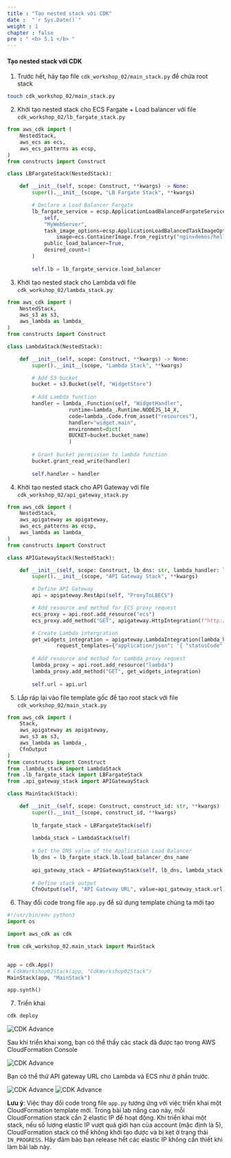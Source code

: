```yaml
---
title : "Tạo nested stack với CDK"
date :  "`r Sys.Date()`" 
weight : 1
chapter : false
pre : " <b> 5.1 </b> "
---
```


#### Tạo nested stack với CDK

1. Trước hết, hãy tạo file `cdk_workshop_02/main_stack.py` để chứa root stack
```bash
touch cdk_workshop_02/main_stack.py
```

2. Khởi tạo nested stack cho ECS Fargate + Load balancer với file `cdk_workshop_02/lb_fargate_stack.py`
```python
from aws_cdk import (
    NestedStack,
    aws_ecs as ecs,
    aws_ecs_patterns as ecsp,
)
from constructs import Construct

class LBFargateStack(NestedStack):

    def __init__(self, scope: Construct, **kwargs) -> None:
        super().__init__(scope, "LB Fargate Stack", **kwargs)

        # Declare a Load Balancer Fargate 
        lb_fargate_service = ecsp.ApplicationLoadBalancedFargateService(
			self, 
		    "MyWebServer",
            task_image_options=ecsp.ApplicationLoadBalancedTaskImageOptions(
                image=ecs.ContainerImage.from_registry("nginxdemos/hello")),
            public_load_balancer=True,
            desired_count=3
        )
        
        self.lb = lb_fargate_service.load_balancer
```

3. Khởi tạo nested stack cho Lambda với file `cdk_workshop_02/lambda_stack.py`
```python
from aws_cdk import (
    NestedStack,
    aws_s3 as s3,
    aws_lambda as lambda_
)
from constructs import Construct

class LambdaStack(NestedStack):

    def __init__(self, scope: Construct, **kwargs) -> None:
        super().__init__(scope, "Lambda Stack", **kwargs)

        # Add S3 bucket
        bucket = s3.Bucket(self, "WidgetStore")
        
        # Add Lambda function
        handler = lambda_.Function(self, "WidgetHandler",
                    runtime=lambda_.Runtime.NODEJS_14_X,
                    code=lambda_.Code.from_asset("resources"),
                    handler="widget.main",
                    environment=dict(
                    BUCKET=bucket.bucket_name)
                    )
        
        # Grant bucket permission to lambda function
        bucket.grant_read_write(handler)
        
        self.handler = handler
```

4. Khởi tạo nested stack cho API Gateway với file `cdk_workshop_02/api_gateway_stack.py`
```python
from aws_cdk import (
    NestedStack,
    aws_apigateway as apigateway,
    aws_ecs_patterns as ecsp,
    aws_lambda as lambda_
)
from constructs import Construct

class APIGatewayStack(NestedStack):

    def __init__(self, scope: Construct, lb_dns: str, lambda_handler: lambda_.Function,  **kwargs) -> None:
        super().__init__(scope, "API Gateway Stack", **kwargs)

        # Define API Gateway
        api = apigateway.RestApi(self, "ProxyToLBECS")

        # Add resource and method for ECS proxy request
        ecs_proxy = api.root.add_resource("ecs")
        ecs_proxy.add_method("GET", apigateway.HttpIntegration(f"http://{lb_dns}"))

        # Create Lambda intergration
        get_widgets_integration = apigateway.LambdaIntegration(lambda_handler,
                request_templates={"application/json": '{ "statusCode": "200" }'})
        
        # Add resource and method for Lambda proxy request
        lambda_proxy = api.root.add_resource("lambda")
        lambda_proxy.add_method("GET", get_widgets_integration)
        
        self.url = api.url
```

5. Lắp ráp lại vào file template gốc để tạo root stack với file `cdk_workshop_02/main_stack.py`
```python
from aws_cdk import (
    Stack,
    aws_apigateway as apigateway,
    aws_s3 as s3,
    aws_lambda as lambda_,
    CfnOutput
)
from constructs import Construct
from .lambda_stack import LambdaStack
from .lb_fargate_stack import LBFargateStack
from .api_gateway_stack import APIGatewayStack

class MainStack(Stack):

    def __init__(self, scope: Construct, construct_id: str, **kwargs) -> None:
        super().__init__(scope, construct_id, **kwargs)
        
        lb_fargate_stack = LBFargateStack(self)
        
        lambda_stack = LambdaStack(self)
        
        # Get the DNS value of the Application Load Balancer 
        lb_dns = lb_fargate_stack.lb.load_balancer_dns_name
        
        api_gateway_stack = APIGatewayStack(self, lb_dns, lambda_stack.handler)
        
        # Define stack output
        CfnOutput(self, "API Gateway URL", value=api_gateway_stack.url)
```

6. Thay đổi code trong file `app.py` để sử dụng template chúng ta mới tạo
```python
#!/usr/bin/env python3
import os

import aws_cdk as cdk

from cdk_workshop_02.main_stack import MainStack


app = cdk.App()
# CdkWorkshop02Stack(app, "CdkWorkshop02Stack")
MainStack(app, "MainStack")

app.synth()
```

7. Triển khai
```bash
cdk deploy
```

![CDK Advance](/images/5-nestedstack/deploy-stack.png)

Sau khi triển khai xong, bạn có thể thấy các stack đã được tạo trong AWS CloudFormation Console

![CDK Advance](/images/5-nestedstack/cf-console.png)

Bạn có thể thử API gateway URL cho Lambda và ECS như ở phần trước.

![CDK Advance](/images/5-nestedstack/lb-result.png)
![CDK Advance](/images/5-nestedstack/lambda-result.png)

**Lưu ý**: Việc thay đổi code trong file `app.py` tương ứng với việc triển khai một CloudFormation template mới. Trong bài lab nâng cao này, mỗi CloudFormation stack cần 2 elastic IP để hoạt động. Khi triển khai một stack, nếu số lượng elastic IP vượt quá giới hạn của account (mặc định là 5), CloudFormation stack có thể không khởi tạo được và bị kẹt ở trạng thái `IN_PROGRESS`. Hãy đảm bảo bạn release hết các elastic IP không cần thiết khi làm bài lab này.
